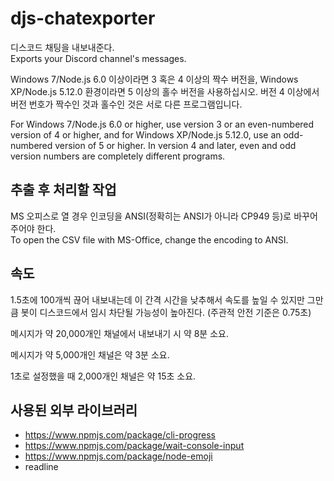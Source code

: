 # djs-chatexporter

디스코드 채팅을 내보내준다.  
Exports your Discord channel's messages.

Windows 7/Node.js 6.0 이상이라면 3 혹은 4 이상의 짝수 버전을, Windows XP/Node.js 5.12.0 환경이라면 5 이상의 홀수 버전을 사용하십시오. 버전 4 이상에서 버전 번호가 짝수인 것과 홀수인 것은 서로 다른 프로그램입니다.

For Windows 7/Node.js 6.0 or higher, use version 3 or an even-numbered version of 4 or higher, and for Windows XP/Node.js 5.12.0, use an odd-numbered version of 5 or higher. In version 4 and later, even and odd version numbers are completely different programs.

## 추출 후 처리할 작업
MS 오피스로 열 경우 인코딩을 ANSI(정확히는 ANSI가 아니라 CP949 등)로 바꾸어 주어야 한다.  
To open the CSV file with MS-Office, change the encoding to ANSI.

## 속도
1.5초에 100개씩 끊어 내보내는데 이 간격 시간을 낮추해서 속도를 높일 수 있지만 그만큼 봇이 디스코드에서 임시 차단될 가능성이 높아진다. (주관적 안전 기준은 0.75초)

메시지가 약 20,000개인 채널에서 내보내기 시 약 8분 소요.

메시지가 약 5,000개인 채널은 약 3분 소요.

1초로 설정했을 때 2,000개인 채널은 약 15초 소요.

## 사용된 외부 라이브러리
- https://www.npmjs.com/package/cli-progress
- https://www.npmjs.com/package/wait-console-input
- https://www.npmjs.com/package/node-emoji
- readline

